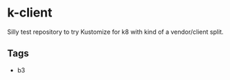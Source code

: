 # k-client
Silly test repository to try Kustomize for k8 with kind of a vendor/client split.

## Tags
- b3
